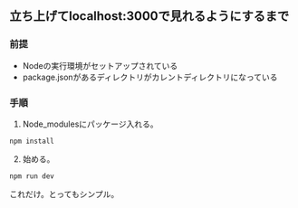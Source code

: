 ## 立ち上げてlocalhost:3000で見れるようにするまで

### 前提
- Nodeの実行環境がセットアップされている
- package.jsonがあるディレクトリがカレントディレクトリになっている

### 手順

1. Node_modulesにパッケージ入れる。

`npm install`

2. 始める。

`npm run dev`

これだけ。とってもシンプル。
